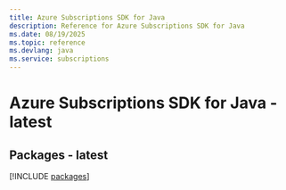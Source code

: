 ```yaml
---
title: Azure Subscriptions SDK for Java
description: Reference for Azure Subscriptions SDK for Java
ms.date: 08/19/2025
ms.topic: reference
ms.devlang: java
ms.service: subscriptions
---
```

# Azure Subscriptions SDK for Java - latest
## Packages - latest
[!INCLUDE [packages](subscriptions-index.md)]